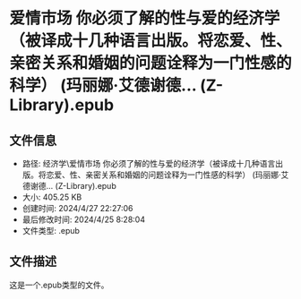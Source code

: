 ﻿# 爱情市场 你必须了解的性与爱的经济学（被译成十几种语言出版。将恋爱、性、亲密关系和婚姻的问题诠释为一门性感的科学） (玛丽娜·艾德谢德... (Z-Library).epub

## 文件信息
- 路径: 经济学\爱情市场 你必须了解的性与爱的经济学（被译成十几种语言出版。将恋爱、性、亲密关系和婚姻的问题诠释为一门性感的科学） (玛丽娜·艾德谢德... (Z-Library).epub
- 大小: 405.25 KB
- 创建时间: 2024/4/27 22:27:06
- 最后修改时间: 2024/4/25 8:28:04
- 文件类型: .epub

## 文件描述
这是一个.epub类型的文件。

